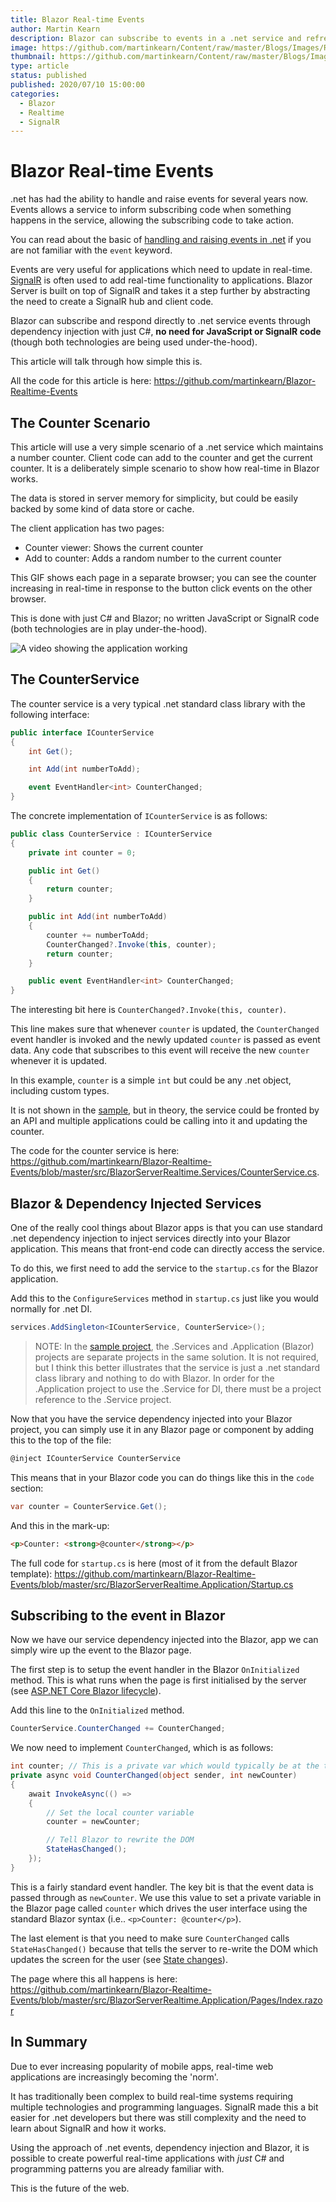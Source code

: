 ```yaml
---
title: Blazor Real-time Events
author: Martin Kearn
description: Blazor can subscribe to events in a .net service and refresh the UI in real-time ... without JavaScript or SignalR. This article covers how from both a .net service and Blazor app perspective. This is the future of the web.
image: https://github.com/martinkearn/Content/raw/master/Blogs/Images/RealtimeEvents.jpg
thumbnail: https://github.com/martinkearn/Content/raw/master/Blogs/Images/RealtimeEvents_thumb.jpg
type: article
status: published
published: 2020/07/10 15:00:00
categories: 
  - Blazor
  - Realtime
  - SignalR
---
```


# Blazor Real-time Events

.net has had the ability to handle and raise events for several years now. Events allows a service to inform subscribing code when something happens in the service, allowing the subscribing code to take action.

You can read about the basic of [handling and raising events in .net](https://docs.microsoft.com/en-us/dotnet/standard/events/) if you are not familiar with the `event` keyword.

Events are very useful for applications which need to update in real-time. [SignalR](https://docs.microsoft.com/en-us/aspnet/core/signalr/introduction?view=aspnetcore-3.1) is often used to add real-time functionality to applications. Blazor Server is built on top of SignalR and takes it a step further by abstracting the need to create a SignalR hub and client code.

Blazor can subscribe and respond directly to .net service events through dependency injection with just C#, **no need for JavaScript or SignalR code** (though both technologies are being used under-the-hood). 

This article will talk through how simple this is. 

All the code for this article is here: https://github.com/martinkearn/Blazor-Realtime-Events

## The Counter Scenario

This article will use a very simple scenario of a .net service which maintains a number counter. Client code can add to the counter and get the current counter. It is a deliberately simple scenario to show how real-time in Blazor works.

The data is stored in server memory for simplicity, but could be easily backed by some kind of data store or cache.

The client application has two pages:

- Counter viewer: Shows the current counter
- Add to counter: Adds a random number to the current counter

This GIF shows each page in a separate browser; you can see the counter increasing in real-time in response to the button click events on the other browser. 

This is done with just C# and Blazor; no written JavaScript or SignalR code (both technologies are in play under-the-hood).

![A video showing the application working](https://github.com/martinkearn/Content/raw/master/Blogs/Images/Blazor-Realtime-Events.gif)

## The CounterService

The counter service is a very typical .net standard class library with the following interface:

```c#
public interface ICounterService
{
    int Get();

    int Add(int numberToAdd);

    event EventHandler<int> CounterChanged;
}
```

The concrete implementation of `ICounterService` is as follows:

```c#
public class CounterService : ICounterService
{
    private int counter = 0;

    public int Get()
    {
        return counter;
    }

    public int Add(int numberToAdd) 
    {
        counter += numberToAdd;
        CounterChanged?.Invoke(this, counter);
        return counter;
    }

    public event EventHandler<int> CounterChanged;
}
```

The interesting bit here is `CounterChanged?.Invoke(this, counter)`.

This line makes sure that whenever `counter` is updated, the `CounterChanged` event handler is invoked and the newly updated `counter` is passed as event data. Any code that subscribes to this event will receive the new `counter` whenever it is updated. 

In this example, `counter` is a simple `int` but could be any .net object, including custom types.

It is not shown in the [sample](https://github.com/martinkearn/Blazor-Realtime-Events), but in theory, the service could be fronted by an API and multiple applications could be calling into it and updating the counter.

The code for the counter service is here: https://github.com/martinkearn/Blazor-Realtime-Events/blob/master/src/BlazorServerRealtime.Services/CounterService.cs.

## Blazor & Dependency Injected Services

One of the really cool things about Blazor apps is that you can use standard .net dependency injection to inject services directly into your Blazor application. This means that front-end code can directly access the service.

To do this, we first need to add the service to the `startup.cs` for the Blazor application. 

Add this to the `ConfigureServices` method in `startup.cs` just like you would normally for .net DI.

```c#
services.AddSingleton<ICounterService, CounterService>();
```

> NOTE: In the [sample project](https://github.com/martinkearn/Blazor-Realtime-Events/tree/master/src), the .Services and .Application (Blazor) projects are separate projects in the same solution. It is not required, but I think this better illustrates that the service is just a .net standard class library and nothing to do with Blazor. In order for the .Application project to use the .Service for DI, there must be a project reference to the .Service project.

Now that you have the service dependency injected into your Blazor project, you can simply use it in any Blazor page or component by adding this to the top of the file:

```c#
@inject ICounterService CounterService
```

This means that in your Blazor code you can do things like this in the `code` section: 

```c#
var counter = CounterService.Get();
```

And this in the mark-up:

```html
<p>Counter: <strong>@counter</strong></p>
```

The full code for `startup.cs` is here (most of it from the default Blazor template): https://github.com/martinkearn/Blazor-Realtime-Events/blob/master/src/BlazorServerRealtime.Application/Startup.cs

## Subscribing to the event in Blazor

Now we have our service dependency injected into the Blazor, app we can simply wire up the event to the Blazor page.

The first step is to setup the event handler in the Blazor `OnInitialized` method. This is what runs when the page is first initialised by the server (see [ASP.NET Core Blazor lifecycle](https://docs.microsoft.com/en-us/aspnet/core/blazor/components/lifecycle?view=aspnetcore-3.1)).

Add this line to the `OnInitialized` method.

```c#
CounterService.CounterChanged += CounterChanged;
```

We now need to implement `CounterChanged`, which is as follows:

```c#
int counter; // This is a private var which would typically be at the top of the code section. Shown here for completeness.
private async void CounterChanged(object sender, int newCounter)
{
    await InvokeAsync(() =>
    {
        // Set the local counter variable
        counter = newCounter;

        // Tell Blazor to rewrite the DOM
        StateHasChanged();
    });
}
```

This is a fairly standard event handler. The key bit is that the event data is passed through as `newCounter`. We use this value to set a private variable in the Blazor page called `counter` which drives the user interface using the standard Blazor syntax (i.e.. `<p>Counter: @counter</p>`).

The last element is that you need to make sure `CounterChanged` calls `StateHasChanged()` because that tells the server to re-write the DOM which updates the screen for the user (see [State changes](https://docs.microsoft.com/en-us/aspnet/core/blazor/components/lifecycle?view=aspnetcore-3.1#state-changes)).

The page where this all happens is here: https://github.com/martinkearn/Blazor-Realtime-Events/blob/master/src/BlazorServerRealtime.Application/Pages/Index.razor

## In Summary

Due to ever increasing popularity of mobile apps, real-time web applications are increasingly becoming the 'norm'. 

It has traditionally been complex to build real-time systems requiring multiple technologies and programming languages. SignalR made this a bit easier for .net developers but there was still complexity and the need to learn about SignalR and how it works.

Using the approach of .net events, dependency injection and Blazor, it is possible to create powerful real-time applications with *just* C# and programming patterns you are already familiar with.

This is the future of the web.